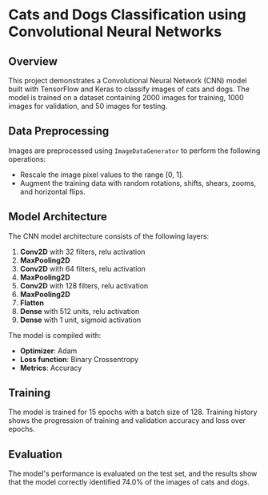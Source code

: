 # Cats and Dogs Classification using Convolutional Neural Networks

## Overview

This project demonstrates a Convolutional Neural Network (CNN) model built with TensorFlow and Keras to classify images of cats and dogs. The model is trained on a dataset containing 2000 images for training, 1000 images for validation, and 50 images for testing.

## Data Preprocessing

Images are preprocessed using `ImageDataGenerator` to perform the following operations:
- Rescale the image pixel values to the range [0, 1].
- Augment the training data with random rotations, shifts, shears, zooms, and horizontal flips.

## Model Architecture

The CNN model architecture consists of the following layers:
1. **Conv2D** with 32 filters, relu activation
2. **MaxPooling2D**
3. **Conv2D** with 64 filters, relu activation
4. **MaxPooling2D**
5. **Conv2D** with 128 filters, relu activation
6. **MaxPooling2D**
7. **Flatten**
8. **Dense** with 512 units, relu activation
9. **Dense** with 1 unit, sigmoid activation

The model is compiled with:
- **Optimizer**: Adam
- **Loss function**: Binary Crossentropy
- **Metrics**: Accuracy

## Training

The model is trained for 15 epochs with a batch size of 128. Training history shows the progression of training and validation accuracy and loss over epochs.

## Evaluation

The model's performance is evaluated on the test set, and the results show that the model correctly identified 74.0% of the images of cats and dogs.
